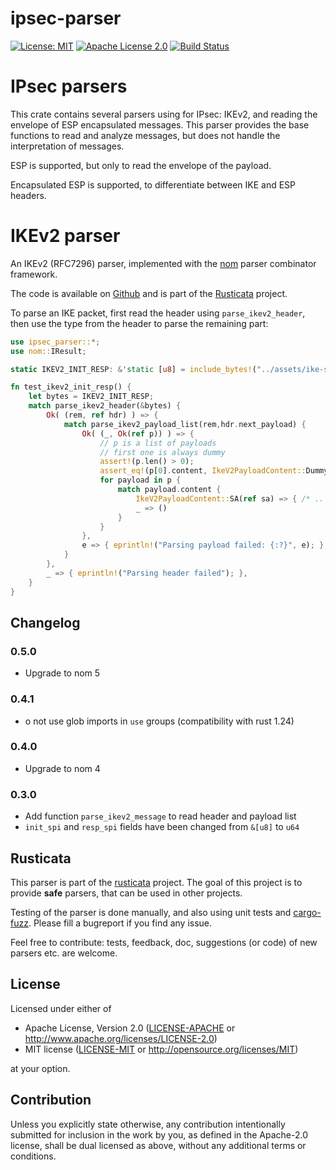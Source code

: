 # ipsec-parser

[![License: MIT](https://img.shields.io/badge/License-MIT-yellow.svg)](./LICENSE-MIT)
[![Apache License 2.0](https://img.shields.io/badge/License-Apache%202.0-blue.svg)](./LICENSE-APACHE)
[![Build Status](https://travis-ci.org/rusticata/ipsec-parser.svg?branch=master)](https://travis-ci.org/rusticata/ipsec-parser)

<!-- cargo-sync-readme start -->

# IPsec parsers

This crate contains several parsers using for IPsec: IKEv2, and reading the envelope of ESP
encapsulated messages.
This parser provides the base functions to read and analyze messages, but does not handle the
interpretation of messages.

ESP is supported, but only to read the envelope of the payload.

Encapsulated ESP is supported, to differentiate between IKE and ESP headers.

# IKEv2 parser

An IKEv2 (RFC7296) parser, implemented with the [nom](https://github.com/Geal/nom)
parser combinator framework.

The code is available on [Github](https://github.com/rusticata/ipsec-parser)
and is part of the [Rusticata](https://github.com/rusticata) project.

To parse an IKE packet, first read the header using `parse_ikev2_header`, then use the type
from the header to parse the remaining part:


```rust
use ipsec_parser::*;
use nom::IResult;

static IKEV2_INIT_RESP: &'static [u8] = include_bytes!("../assets/ike-sa-init-resp.bin");

fn test_ikev2_init_resp() {
    let bytes = IKEV2_INIT_RESP;
    match parse_ikev2_header(&bytes) {
        Ok( (rem, ref hdr) ) => {
            match parse_ikev2_payload_list(rem,hdr.next_payload) {
                Ok( (_, Ok(ref p)) ) => {
                    // p is a list of payloads
                    // first one is always dummy
                    assert!(p.len() > 0);
                    assert_eq!(p[0].content, IkeV2PayloadContent::Dummy);
                    for payload in p {
                        match payload.content {
                            IkeV2PayloadContent::SA(ref sa) => { /* .. */ },
                            _ => ()
                        }
                    }
                },
                e => { eprintln!("Parsing payload failed: {:?}", e); },
            }
        },
        _ => { eprintln!("Parsing header failed"); },
    }
}
```

<!-- cargo-sync-readme end -->

## Changelog

### 0.5.0

- Upgrade to nom 5

### 0.4.1

- o not use glob imports in `use` groups (compatibility with rust 1.24)

### 0.4.0

- Upgrade to nom 4

### 0.3.0

* Add function `parse_ikev2_message` to read header and payload list
* `init_spi` and `resp_spi` fields have been changed from `&[u8]` to `u64`

## Rusticata

This parser is part of the [rusticata](https://github.com/rusticata) project.
The goal of this project is to provide **safe** parsers, that can be used in other projects.

Testing of the parser is done manually, and also using unit tests and
[cargo-fuzz](https://github.com/rust-fuzz/cargo-fuzz). Please fill a bugreport if you find any issue.

Feel free to contribute: tests, feedback, doc, suggestions (or code) of new parsers etc. are welcome.

## License

Licensed under either of

 * Apache License, Version 2.0
   ([LICENSE-APACHE](LICENSE-APACHE) or http://www.apache.org/licenses/LICENSE-2.0)
 * MIT license
   ([LICENSE-MIT](LICENSE-MIT) or http://opensource.org/licenses/MIT)

at your option.

## Contribution

Unless you explicitly state otherwise, any contribution intentionally submitted
for inclusion in the work by you, as defined in the Apache-2.0 license, shall be
dual licensed as above, without any additional terms or conditions.
